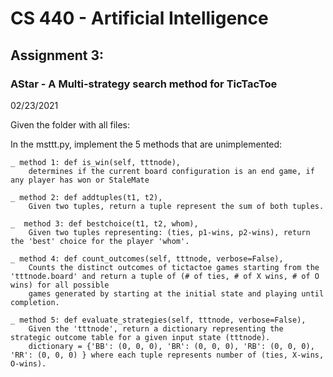 # CS 440 - Artificial Intelligence

<h2> Assignment 3:  </h2>
<h3> AStar - A Multi-strategy search method for TicTacToe </h3>

02/23/2021

Given the folder with all files:

In the msttt.py, implement the 5 methods that are unimplemented:

    _ method 1: def is_win(self, tttnode),
        determines if the current board configuration is an end game, if any player has won or StaleMate
  
    _ method 2: def addtuples(t1, t2),
        Given two tuples, return a tuple represent the sum of both tuples.
    
    _  method 3: def bestchoice(t1, t2, whom),
        Given two tuples representing: (ties, p1-wins, p2-wins), return the 'best' choice for the player 'whom'.
        
    _ method 4: def count_outcomes(self, tttnode, verbose=False),
        Counts the distinct outcomes of tictactoe games starting from the 'tttnode.board' and return a tuple of (# of ties, # of X wins, # of O wins) for all possible
        games generated by starting at the initial state and playing until completion.
    
    _ method 5: def evaluate_strategies(self, tttnode, verbose=False),
        Given the 'tttnode', return a dictionary representing the strategic outcome table for a given input state (tttnode).
        dictionary = {'BB': (0, 0, 0), 'BR': (0, 0, 0), 'RB': (0, 0, 0), 'RR': (0, 0, 0) } where each tuple represents number of (ties, X-wins, O-wins).
